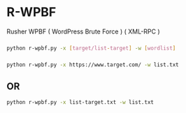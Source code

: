 # R-WPBF
Rusher WPBF ( WordPress Brute Force ) ( XML-RPC )
###
```bash
python r-wpbf.py -x [target/list-target] -w [wordlist]
```
###
```bash
python r-wpbf.py -x https://www.target.com/ -w list.txt
```
## OR
```bash
python r-wpbf.py -x list-target.txt -w list.txt
```
